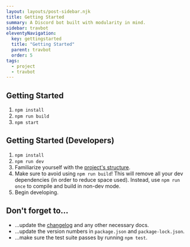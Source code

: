 ```yaml
---
layout: layouts/post-sidebar.njk
title: Getting Started
summary: A Discord bot built with modularity in mind.
sidebar: travbot
eleventyNavigation:
  key: gettingstarted
  title: "Getting Started"
  parent: travbot
  order: 5
tags:
  - project
  - travbot
---
```


## Getting Started

1. `npm install`
2. `npm run build`
3. `npm start`

## Getting Started (Developers)

1. `npm install`
2. `npm run dev`
3. Familiarize yourself with the [project's structure](Documentation.md).
4. Make sure to avoid using `npm run build`! This will remove all your dev dependencies (in order to reduce space used). Instead, use `npm run once` to compile and build in non-dev mode.
5. Begin developing.

## Don't forget to...

- ...update the [changelog](CHANGELOG.md) and any other necessary docs.
- ...update the version numbers in `package.json` and `package-lock.json`.
- ...make sure the test suite passes by running `npm test`.

